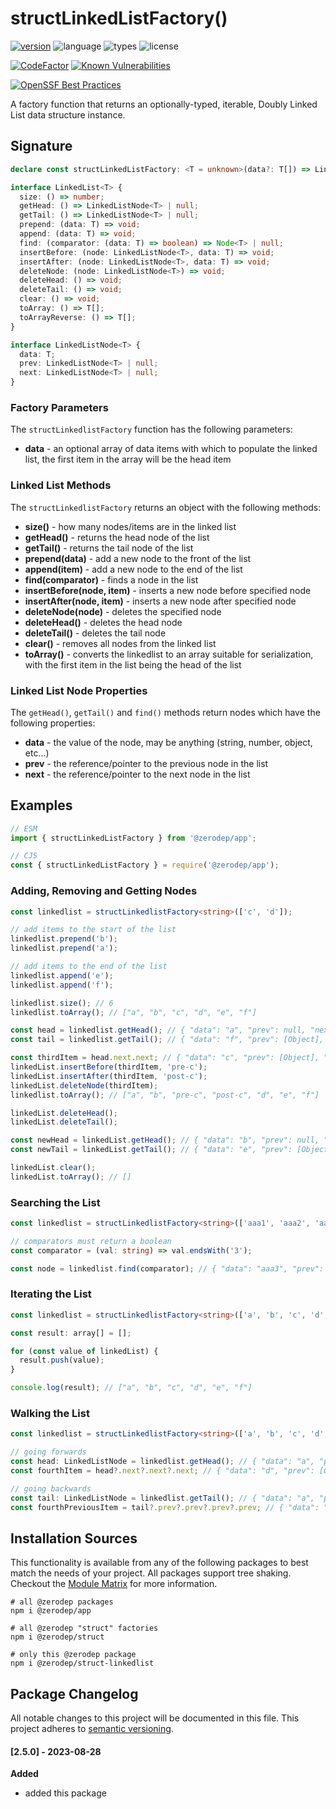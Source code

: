# structLinkedListFactory()

[![version](https://img.shields.io/npm/v/@zerodep/struct-linkedlist?style=flat-square&color=blue)](https://www.npmjs.com/package/@zerodep/struct-linkedlist)
![language](https://img.shields.io/badge/typescript-100%25-blue?style=flat-square)
![types](https://img.shields.io/badge/types-included-blue?style=flat-square)
![license](https://img.shields.io/github/license/cdepage/zerodep?color=blue&style=flat-square)

[![CodeFactor](https://www.codefactor.io/repository/github/cdepage/zerodep/badge)](https://www.codefactor.io/repository/github/cdepage/zerodep)
[![Known Vulnerabilities](https://snyk.io/test/github/cdepage/zerodep/badge.svg)](https://snyk.io/test/github/cdepage/zerodep)

[![OpenSSF Best Practices](https://www.bestpractices.dev/projects/9225/badge)](https://www.bestpractices.dev/projects/9225)

A factory function that returns an optionally-typed, iterable, Doubly Linked List data structure instance.

## Signature

```typescript
declare const structLinkedListFactory: <T = unknown>(data?: T[]) => LinkedList<T>;

interface LinkedList<T> {
  size: () => number;
  getHead: () => LinkedListNode<T> | null;
  getTail: () => LinkedListNode<T> | null;
  prepend: (data: T) => void;
  append: (data: T) => void;
  find: (comparator: (data: T) => boolean) => Node<T> | null;
  insertBefore: (node: LinkedListNode<T>, data: T) => void;
  insertAfter: (node: LinkedListNode<T>, data: T) => void;
  deleteNode: (node: LinkedListNode<T>) => void;
  deleteHead: () => void;
  deleteTail: () => void;
  clear: () => void;
  toArray: () => T[];
  toArrayReverse: () => T[];
}

interface LinkedListNode<T> {
  data: T;
  prev: LinkedListNode<T> | null;
  next: LinkedListNode<T> | null;
}
```

### Factory Parameters

The `structLinkedlistFactory` function has the following parameters:

- **data** - an optional array of data items with which to populate the linked list, the first item in the array will be the head item

### Linked List Methods

The `structLinkedlistFactory` returns an object with the following methods:

- **size()** - how many nodes/items are in the linked list
- **getHead()** - returns the head node of the list
- **getTail()** - returns the tail node of the list
- **prepend(data)** - add a new node to the front of the list
- **append(item)** - add a new node to the end of the list
- **find(comparator)** - finds a node in the list
- **insertBefore(node, item)** - inserts a new node before specified node
- **insertAfter(node, item)** - inserts a new node after specified node
- **deleteNode(node)** - deletes the specified node
- **deleteHead()** - deletes the head node
- **deleteTail()** - deletes the tail node
- **clear()** - removes all nodes from the linked list
- **toArray()** - converts the linkedlist to an array suitable for serialization, with the first item in the list being the head of the list

### Linked List Node Properties

The `getHead()`, `getTail()` and `find()` methods return nodes which have the following properties:

- **data** - the value of the node, may be anything (string, number, object, etc...)
- **prev** - the reference/pointer to the previous node in the list
- **next** - the reference/pointer to the next node in the list

## Examples

```javascript
// ESM
import { structLinkedListFactory } from '@zerodep/app';

// CJS
const { structLinkedListFactory } = require('@zerodep/app');
```

### Adding, Removing and Getting Nodes

```typescript
const linkedlist = structLinkedlistFactory<string>(['c', 'd']);

// add items to the start of the list
linkedlist.prepend('b');
linkedlist.prepend('a');

// add items to the end of the list
linkedlist.append('e');
linkedlist.append('f');

linkedlist.size(); // 6
linkedlist.toArray(); // ["a", "b", "c", "d", "e", "f"]

const head = linkedlist.getHead(); // { "data": "a", "prev": null, "next": [Object] }
const tail = linkedlist.getTail(); // { "data": "f", "prev": [Object], "next": null }

const thirdItem = head.next.next; // { "data": "c", "prev": [Object], "next": [Object] }
linkedList.insertBefore(thirdItem, 'pre-c');
linkedList.insertAfter(thirdItem, 'post-c');
linkedList.deleteNode(thirdItem);
linkedlist.toArray(); // ["a", "b", "pre-c", "post-c", "d", "e", "f"]

linkedList.deleteHead();
linkedList.deleteTail();

const newHead = linkedList.getHead(); // { "data": "b", "prev": null, "next": [Object] }
const newTail = linkedList.getTail(); // { "data": "e", "prev": [Object], "next": null }

linkedList.clear();
linkedList.toArray(); // []
```

### Searching the List

```typescript
const linkedlist = structLinkedlistFactory<string>(['aaa1', 'aaa2', 'aaa3', 'aaa4', 'aaa5']);

// comparators must return a boolean
const comparator = (val: string) => val.endsWith('3');

const node = linkedlist.find(comparator); // { "data": "aaa3", "prev": [Object], "next": [Object] }
```

### Iterating the List

```typescript
const linkedlist = structLinkedlistFactory<string>(['a', 'b', 'c', 'd', 'e', 'f']);

const result: array[] = [];

for (const value of linkedList) {
  result.push(value);
}

console.log(result); // ["a", "b", "c", "d", "e", "f"]
```

### Walking the List

```typescript
const linkedlist = structLinkedlistFactory<string>(['a', 'b', 'c', 'd', 'e', 'f']);

// going forwards
const head: LinkedListNode = linkedlist.getHead(); // { "data": "a", "prev": null, "next": [Object] }
const fourthItem = head?.next?.next?.next; // { "data": "d", "prev": [Object], "next": [Object] }

// going backwards
const tail: LinkedListNode = linkedlist.getTail(); // { "data": "a", "prev": [Object] , "next": null}
const fourthPreviousItem = tail?.prev?.prev?.prev?.prev; // { "data": "b", "prev": [Object], "next": [Object] }
```

## Installation Sources

This functionality is available from any of the following packages to best match the needs of your project. All packages support tree shaking. Checkout the [Module Matrix](/) for more information.

```shell
# all @zerodep packages
npm i @zerodep/app

# all @zerodep "struct" factories
npm i @zerodep/struct

# only this @zerodep package
npm i @zerodep/struct-linkedlist
```

## Package Changelog

All notable changes to this project will be documented in this file. This project adheres to [semantic versioning](https://semver.org/spec/v2.0.0.html).

#### [2.5.0] - 2023-08-28

**Added**

- added this package
